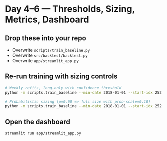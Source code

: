 
# Day 4–6 — Thresholds, Sizing, Metrics, Dashboard

## Drop these into your repo
- Overwrite `scripts/train_baseline.py`
- Overwrite `src/backtest/backtest.py`
- Overwrite `app/streamlit_app.py`

## Re-run training with sizing controls
```bash
# Weekly refits, long-only with confidence threshold
python -m scripts.train_baseline --min-date 2018-01-01 --start-idx 252 --step 5 --cost-bps 1 --sizing binary --threshold 0.55 --band 0.00

# Probabilistic sizing (p=0.60 => full size with prob-scale=0.10)
python -m scripts.train_baseline --min-date 2018-01-01 --start-idx 252 --step 5 --cost-bps 1 --sizing prob --prob-scale 0.10
```

## Open the dashboard
```bash
streamlit run app/streamlit_app.py
```
